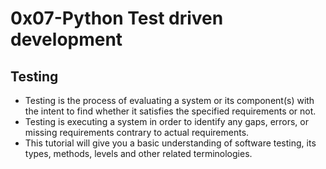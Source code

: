 # 0x07-Python Test driven development

## Testing
   - Testing is the process of evaluating a system or its component(s) with the intent
to find whether it satisfies the specified requirements or not.
   - Testing is executing a system in order to identify any gaps, errors, or missing 
requirements contrary to actual requirements.
   - This tutorial will give you a basic understanding of software testing, its types, 
methods, levels and other related terminologies.
